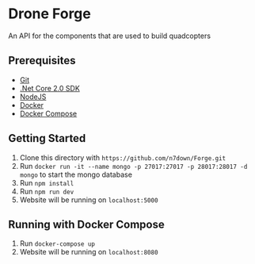 # Drone Forge
An API for the components that are used to build quadcopters

## Prerequisites
- [Git](https://git-scm.com/)
- [.Net Core 2.0 SDK](https://www.microsoft.com/net/download/core)
- [NodeJS](https://nodejs.org/en/)
- [Docker](https://www.docker.com/)
- [Docker Compose](https://docs.docker.com/compose/install/)

## Getting Started
1. Clone this directory with `https://github.com/n7down/Forge.git`
2. Run `docker run -it --name mongo -p 27017:27017 -p 28017:28017 -d mongo` to start the mongo database
3. Run `npm install`
4. Run `npm run dev`
5. Website will be running on `localhost:5000`

## Running with Docker Compose
1. Run `docker-compose up`
2. Website will be running on `localhost:8080`
